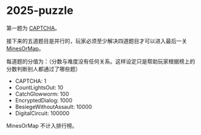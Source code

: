 # 2025-puzzle

第一题为 [CAPTCHA](./CAPTCHA)。

接下来的五道题目是并行的，玩家必须至少解决四道题目才可以进入最后一关 [MinesOrMap](./MinesOrMap)。

每道题的分值为：（分数与难度没有任何关系。这样设定只是帮助玩家根据榜上的分数判断别人都通过了哪些题）

- CAPTCHA: 1
- CountLightsOut: 10
- CatchGlowworm: 100
- EncryptedDialog: 1000
- BesiegeWithoutAssault: 10000
- DigitalCircuit: 100000

MinesOrMap 不计入排行榜。
